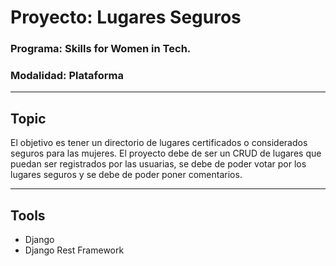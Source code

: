 # Proyecto: Lugares Seguros

### Programa: Skills for Women in Tech.
### Modalidad: Plataforma

------

## Topic
El objetivo es tener un directorio de lugares certificados o considerados seguros para las mujeres. El proyecto debe de ser un CRUD de lugares que puedan ser registrados por las usuarias, se debe de poder votar por los lugares seguros y se debe de poder poner comentarios.

------
## Tools

* Django
* Django Rest Framework

